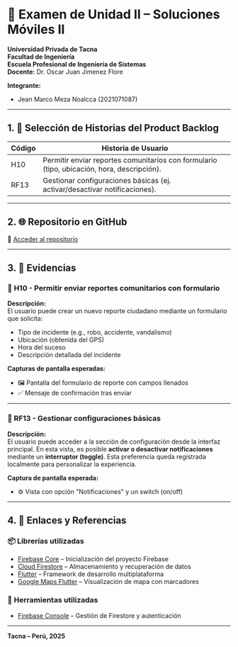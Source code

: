 # 📱 Examen de Unidad II – Soluciones Móviles II

**Universidad Privada de Tacna**  
**Facultad de Ingeniería**  
**Escuela Profesional de Ingeniería de Sistemas**  
**Docente:** Dr. Oscar Juan Jimenez Flore  

**Integrante:**  
- Jean Marco Meza Noalcca (2021071087)

---

## 1. 🧩 Selección de Historias del Product Backlog

| Código | Historia de Usuario |
|--------|----------------------|
| H10    | Permitir enviar reportes comunitarios con formulario (tipo, ubicación, hora, descripción). |
| RF13   | Gestionar configuraciones básicas (ej. activar/desactivar notificaciones). |

---

## 2. 🌐 Repositorio en GitHub

🔗 [Acceder al repositorio](https://github.com/mezamarco14/SM2_EXAMEN_PRACTICO.git)

---

## 3. 📸 Evidencias

### 🔹 H10 - Permitir enviar reportes comunitarios con formulario

**Descripción:**  
El usuario puede crear un nuevo reporte ciudadano mediante un formulario que solicita:
- Tipo de incidente (e.g., robo, accidente, vandalismo)
- Ubicación (obtenida del GPS)
- Hora del suceso
- Descripción detallada del incidente

**Capturas de pantalla esperadas:**
- 🖼️ Pantalla del formulario de reporte con campos llenados  
- ✅ Mensaje de confirmación tras enviar

---

### 🔹 RF13 - Gestionar configuraciones básicas

**Descripción:**  
El usuario puede acceder a la sección de configuración desde la interfaz principal. En esta vista, es posible **activar o desactivar notificaciones** mediante un **interruptor (toggle)**. Esta preferencia queda registrada localmente para personalizar la experiencia.

**Captura de pantalla esperada:**
- ⚙️ Vista con opción "Notificaciones" y un switch (on/off)

---

## 4. 🔗 Enlaces y Referencias

### 📦 Librerías utilizadas
- [Firebase Core](https://pub.dev/packages/firebase_core) – Inicialización del proyecto Firebase  
- [Cloud Firestore](https://pub.dev/packages/cloud_firestore) – Almacenamiento y recuperación de datos  
- [Flutter](https://flutter.dev) – Framework de desarrollo multiplataforma  
- [Google Maps Flutter](https://pub.dev/packages/google_maps_flutter) – Visualización de mapa con marcadores  

### 🧰 Herramientas utilizadas
- [Firebase Console](https://console.firebase.google.com) – Gestión de Firestore y autenticación  

---

**Tacna – Perú, 2025**
